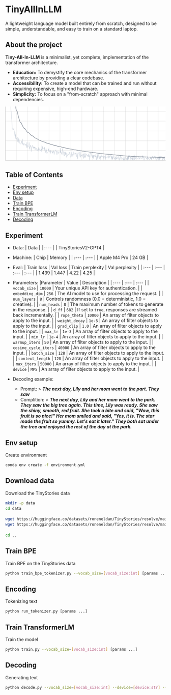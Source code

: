 # TinyAllInLLM

A lightweight language model built entirely from scratch, designed to be simple, understandable, and easy to train on a standard laptop.

## About the project
**Tiny-All-In-LLM** is a minimalist, yet complete, implementation of the 
transformer architecture.
* **Education:** To demystify the core mechanics of the transformer architecture by providing a clear codebase.
* **Accessibility:** To create a model that can be trained and run without requiring expensive, high-end hardware.
* **Simplicity:** To focus on a "from-scratch" approach with minimal dependencies.
  
![Alternative Text](https://github.com/edvgha/TinyAllInLLM/blob/main/doc/loss.png)

## Table of Contents

- [Experiment](#experiment)
- [Env setup](#env-setup)
- [Data](#download-data)
- [Train BPE](#train-bpe)
- [Encoding](#encoding)
- [Train TransformerLM](#train-transformer-lm)
- [Decoding](#decoding)

## Experiment
  * Data:
     | Data |
     | :--- |
     | TinyStoriesV2-GPT4 |
  * Machine:
     | Chip | Memory |
     | :--- | :--- |
     | Apple M4 Pro | 24 GB |
  * Eval:
     | Train loss | Val loss | Train perplexity | Val perplexity |
     | :--- | :--- | :--- | :--- |
     | 1.439 | 1.447 | 4.22 | 4.25 |
  * Parameters:
     |Parameter | Value | Description |
     | :--- | :--- | :--- |
     | `vocab_size` | `10000` | Your unique API key for authentication. |
     | `embedding_dim` | `256` | The AI model to use for processing the request. |
     | `num_layers` | `8` | Controls randomness (0.0 = deterministic, 1.0 = creative). |
     | `num_heads` | `8` | The maximum number of tokens to generate in the response. |
     | `d_ff` | `682` | If set to `true`, responses are streamed back incrementally. |
     | `rope_theta` | `10000` | An array of filter objects to apply to the input. |
     | `weight_decay` | `1e-5` | An array of filter objects to apply to the input. |
     | `grad_clip` | `1.0` | An array of filter objects to apply to the input. |
     | `max_lr` | `1e-3` | An array of filter objects to apply to the input. |
     | `min_lr` | `1e-4` | An array of filter objects to apply to the input. |
     | `warmup_iters` | `50` | An array of filter objects to apply to the input. |
     | `cosine_cycle_iters` | `40000` | An array of filter objects to apply to the input. |
     | `batch_size` | `128` | An array of filter objects to apply to the input. |
     | `context_length` | `128` | An array of filter objects to apply to the input. |
     | `max_iters` | `50000` | An array of filter objects to apply to the input. |
     | `device` | `MPS` | An array of filter objects to apply to the input. |

  * Decoding example:
    - Prompt: > ***The next day, Lily and her mom went to the part. They saw***
    - Complition: > ***The next day, Lily and her mom went to the park. They saw the big tree again. This time, Lily was ready. She saw the shiny, smooth, red fruit. She took a bite and said, "Wow, this fruit is so nice!" Her mom smiled and said, "Yes, it is. The star made the fruit so yummy. Let's eat it later." They both sat under the tree and enjoyed the rest of the day at the park.***
  
## Env setup
Create environment

``` sh
conda env create -f environment.yml
```

## Download data
Download the TinyStories data

``` sh
mkdir -p data
cd data

wget https://huggingface.co/datasets/roneneldan/TinyStories/resolve/main/TinyStoriesV2-GPT4-train.txt
wget https://huggingface.co/datasets/roneneldan/TinyStories/resolve/main/TinyStoriesV2-GPT4-valid.txt

cd ..
```

## Train BPE
Train BPE on the TinyStories data

``` sh
python train_bpe_tokenizer.py --vocab_size=[vocab_size:int] [params ...]
```

## Encoding
Tokenizing text

``` sh
python run_tokenizer.py [params ...]
```

## Train TransformerLM
Train the model

``` sh
python train.py --vocab_size=[vocab_size:int] [params ...]
```

## Decoding
Generating text

``` sh
python decode.py --vocab_size=[vocab_size:int] --device=[device:str] --model_file=[path:str] --prompt='...' [params ...]
```
